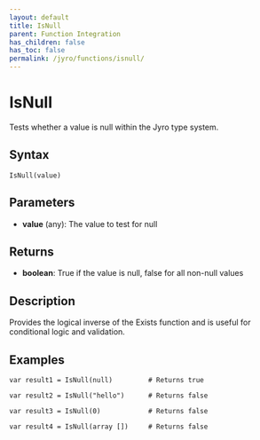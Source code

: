 ```yaml
---
layout: default
title: IsNull
parent: Function Integration
has_children: false
has_toc: false
permalink: /jyro/functions/isnull/
---
```


# IsNull

Tests whether a value is null within the Jyro type system.

## Syntax

```jyro
IsNull(value)
```

## Parameters

- **value** (any): The value to test for null

## Returns

- **boolean**: True if the value is null, false for all non-null values

## Description

Provides the logical inverse of the Exists function and is useful for conditional logic and validation.

## Examples

```jyro
var result1 = IsNull(null)         # Returns true
```

```jyro
var result2 = IsNull("hello")      # Returns false
```

```jyro
var result3 = IsNull(0)            # Returns false
```

```jyro
var result4 = IsNull(array [])     # Returns false
```